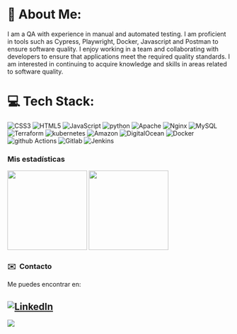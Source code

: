 # 💫 About Me:
I am a QA with experience in manual and automated testing. I am proficient in tools such as Cypress, Playwright, Docker, Javascript and Postman to ensure software quality. I enjoy working in a team and collaborating with developers to ensure that applications meet the required quality standards. I am interested in continuing to acquire knowledge and skills in areas related to software quality.

# 💻 Tech Stack:
![CSS3](https://img.shields.io/badge/css3-%231572B6.svg?style=for-the-badge&logo=css3&logoColor=white) 
![HTML5](https://img.shields.io/badge/html5-%23E34F26.svg?style=for-the-badge&logo=html5&logoColor=white) 
![JavaScript](https://img.shields.io/badge/javascript-%23323330.svg?style=for-the-badge&logo=javascript&logoColor=%23F7DF1E)
![python](https://img.shields.io/badge/python-3776AB?logo=python&logoColor=white&style=for-the-badge)
![Apache](https://img.shields.io/badge/apache-%23D42029.svg?style=for-the-badge&logo=apache&logoColor=white) 
![Nginx](https://img.shields.io/badge/nginx-%23009639.svg?style=for-the-badge&logo=nginx&logoColor=white) 
![MySQL](https://img.shields.io/badge/mysql-%2300f.svg?style=for-the-badge&logo=mysql&logoColor=white) 
![Terraform](https://img.shields.io/badge/terraform-7B42BC?logo=terraform&logoColor=white&style=for-the-badge)
![kubernetes](https://img.shields.io/badge/kubernetes-326CE5?logo=kubernetes&logoColor=white&style=for-the-badge)
![Amazon](https://img.shields.io/badge/Amazon_AWS-232F3E?style=for-the-badge&logo=amazon-aws&logoColor=white)
![DigitalOcean](https://img.shields.io/badge/DigitalOcean-%230167ff.svg?style=for-the-badge&logo=digitalOcean&logoColor=white)
![Docker](https://img.shields.io/badge/docker-2496ED?logo=docker&logoColor=white&style=for-the-badge)
![github Actions](https://img.shields.io/badge/GitHub_Actions-2088FF?style=for-the-badge&logo=github-actions&logoColor=white)
![Gitlab](https://img.shields.io/badge/GitLab-330F63?style=for-the-badge&logo=gitlab&logoColor=white)
![Jenkins](	https://img.shields.io/badge/Jenkins-D24939?style=for-the-badge&logo=Jenkins&logoColor=white)

### Mis estadísticas

<p>
  <img height="180em" src="https://github-readme-stats.vercel.app/api?username=palacioea&show_icons=true&hide_border=true&&count_private=true&include_all_commits=true" />
  <img height="180em" src="https://github-readme-stats.vercel.app/api/top-langs/?username=palacioea&exclude_repo=KNN-Image-Classification&show_icons=true&hide_border=true&layout=compact&langs_count=4"/>
</p>

### ✉️  &nbsp;Contacto 

Me puedes encontrar en:

[![LinkedIn](https://img.shields.io/badge/LinkedIn-%230077B5.svg?logo=linkedin&logoColor=white)](https://www.linkedin.com/in/palacioea/) 
---
[![](https://visitcount.itsvg.in/api?id=mhooes&icon=0&color=12)](https://visitcount.itsvg.in)

<!-- Proudly created with GPRM ( https://gprm.itsvg.in ) -->
